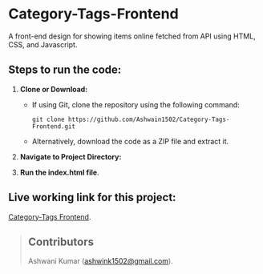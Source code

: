 # Category-Tags-Frontend
A front-end design for showing items online fetched from API using HTML, CSS, and Javascript.

## Steps to run the code: 
1. **Clone or Download:**
   - If using Git, clone the repository using the following command:
     ```
     git clone https://github.com/Ashwain1502/Category-Tags-Frontend.git
     ```
   - Alternatively, download the code as a ZIP file and extract it.
  
2. **Navigate to Project Directory:**
3. **Run the index.html file**.

## Live working link for this project: 
[Category-Tags Frontend](https://category-frontend.netlify.app/).

> ## Contributors
> Ashwani Kumar (ashwink1502@gmail.com).
